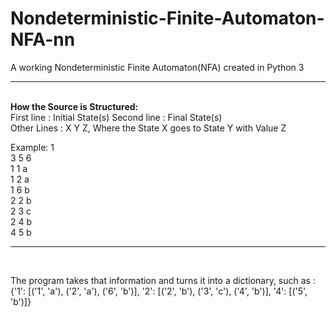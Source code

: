 # Nondeterministic-Finite-Automaton-NFA-nn
A working Nondeterministic Finite Automaton(NFA) created in Python 3
_________________
<br>
<b> How the Source is Structured: </b>
<br>
First line : Initial State(s)
Second line : Final State(s)
<br>
Other Lines : X Y Z, Where the State X goes to State Y with Value Z

Example: 
1 <br>
3 5 6 <br>
1 1 a <br>
1 2 a <br>
1 6 b <br>
2 2 b <br>
2 3 c <br>
2 4 b <br>
4 5 b <br>

________________
<br>

The program takes that information and turns it into a dictionary, such as : {'1': [('1', 'a'), ('2', 'a'), ('6', 'b')], '2': [('2', 'b'), ('3', 'c'), ('4', 'b')], '4': [('5', 'b')]}
